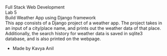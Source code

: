 Full Stack Web Development <br>
Lab 5 <br>
Build Weather App using Django framework <br>
This app consists of a Django project of a weather app. The project takes in an input of a city/place name, and prints out the weather data of that place. Additionally, the search history for weather data is saved in sqlite3 database, and is also printed on the webpage.
<br>
- Made by Kavya Anil
